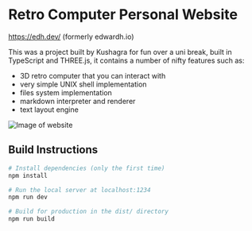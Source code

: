 # Retro Computer Personal Website

https://edh.dev/ (formerly edwardh.io)

This was a project built by Kushagra for fun over a uni break, built in TypeScript and THREE.js, it contains a number of nifty features such as:
- 3D retro computer that you can interact with
- very simple UNIX shell implementation
- files system implementation
- markdown interpreter and renderer
- text layout engine

![Image of website](https://edh.dev/icon/og-img1.png)

## Build Instructions 
``` bash
# Install dependencies (only the first time)
npm install

# Run the local server at localhost:1234
npm run dev

# Build for production in the dist/ directory
npm run build
```

